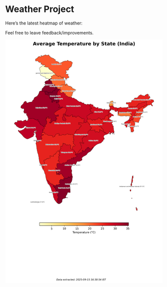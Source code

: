 # Weather Project

Here’s the latest heatmap of weather:

Feel free to leave feedback/improvements.

![India Heatmap](docs/assets/india_heatmap.png?v=C7F1E8)
